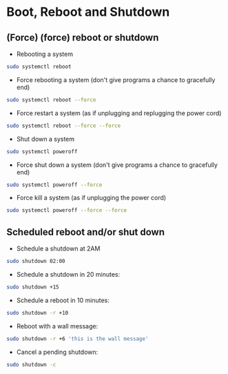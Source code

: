 # Boot, Reboot and Shutdown

## (Force) (force) reboot or shutdown

- Rebooting a system
```bash
sudo systemctl reboot
```

- Force rebooting a system (don't give programs a chance to gracefully end)
```bash
sudo systemctl reboot --force
```

- Force restart a system (as if unplugging and replugging the power cord)
```bash
sudo systemctl reboot --force --force
```

- Shut down a system
```bash
sudo systemctl poweroff
```

- Force shut down a system  (don't give programs a chance to gracefully end)
```bash
sudo systemctl poweroff --force
```

- Force kill a system (as if unplugging the power cord)
```bash
sudo systemctl poweroff --force --force
```

## Scheduled reboot and/or shut down

- Schedule a shutdown at 2AM
```bash
sudo shutdown 02:00
```

- Schedule a shutdown in 20 minutes:
```bash
sudo shutdown +15
```

- Schedule a reboot in 10 minutes:
```bash
sudo shutdown -r +10
```

- Reboot with a wall message:
```bash
sudo shutdown -r +6 'this is the wall message'
```

- Cancel a pending shutdown:
```bash
sudo shutdown -c
```
